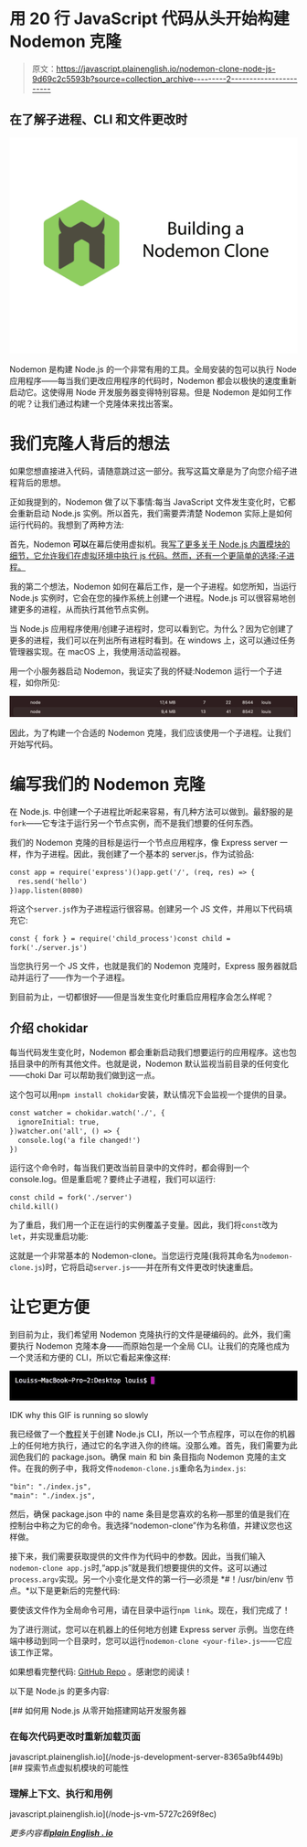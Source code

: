 # 用 20 行 JavaScript 代码从头开始构建 Nodemon 克隆

> 原文：<https://javascript.plainenglish.io/nodemon-clone-node-js-9d69c2c5593b?source=collection_archive---------2----------------------->

## 在了解子进程、CLI 和文件更改时

![](img/ca603c59ddb4230829b8d3d643231a07.png)

Nodemon 是构建 Node.js 的一个非常有用的工具。全局安装的包可以执行 Node 应用程序——每当我们更改应用程序的代码时，Nodemon 都会以极快的速度重新启动它。这使得用 Node 开发服务器变得特别容易。但是 Nodemon 是如何工作的呢？让我们通过构建一个克隆体来找出答案。

# 我们克隆人背后的想法

如果您想直接进入代码，请随意跳过这一部分。我写这篇文章是为了向您介绍子进程背后的思想。

正如我提到的，Nodemon 做了以下事情:每当 JavaScript 文件发生变化时，它都会重新启动 Node.js 实例。所以首先，我们需要弄清楚 Nodemon 实际上是如何运行代码的。我想到了两种方法:

首先，Nodemon **可以**在幕后使用虚拟机。我[写了更多关于 Node.js 内置模块的细节，它允许我们在虚拟环境中执行 js 代码。然而，还有一个更简单的选择:子进程。](/node-js-vm-5727c269f8ec)

我的第二个想法，Nodemon 如何在幕后工作，是一个子进程。如您所知，当运行 Node.js 实例时，它会在您的操作系统上创建一个进程。Node.js 可以很容易地创建更多的进程，从而执行其他节点实例。

当 Node.js 应用程序使用/创建子进程时，您可以看到它。为什么？因为它创建了更多的进程，我们可以在列出所有进程时看到。在 windows 上，这可以通过任务管理器实现。在 macOS 上，我使用活动监视器。

用一个小服务器启动 Nodemon，我证实了我的怀疑:Nodemon 运行一个子进程，如你所见:

![](img/2157d15c046be5dd2c4f8b1c48519027.png)

因此，为了构建一个合适的 Nodemon 克隆，我们应该使用一个子进程。让我们开始写代码。

# 编写我们的 Nodemon 克隆

在 Node.js.
中创建一个子进程比听起来容易，有几种方法可以做到。最舒服的是`fork`——它专注于运行另一个节点实例，而不是我们想要的任何东西。

我们的 Nodemon 克隆的目标是运行一个节点应用程序，像 Express server 一样，作为子进程。因此，我创建了一个基本的 server.js，作为试验品:

```
const app = require('express')()app.get('/', (req, res) => {
  res.send('hello')
})app.listen(8080)
```

将这个`server.js`作为子进程运行很容易。创建另一个 JS 文件，并用以下代码填充它:

```
const { fork } = require('child_process')const child = fork('./server.js')
```

当您执行另一个 JS 文件，也就是我们的 Nodemon 克隆时，Express 服务器就启动并运行了——作为一个子进程。

到目前为止，一切都很好——但是当发生变化时重启应用程序会怎么样呢？

## 介绍 chokidar

每当代码发生变化时，Nodemon 都会重新启动我们想要运行的应用程序。这也包括目录中的所有其他文件。也就是说，Nodemon 默认监视当前目录的任何变化——choki Dar 可以帮助我们做到这一点。

这个包可以用`npm install chokidar`安装，默认情况下会监视一个提供的目录。

```
const watcher = chokidar.watch('./', {
  ignoreInitial: true,
})watcher.on('all', () => {
  console.log('a file changed!')
})
```

运行这个命令时，每当我们更改当前目录中的文件时，都会得到一个 console.log。但是重启呢？要终止子进程，我们可以运行:

```
const child = fork('./server')
child.kill()
```

为了重启，我们用一个正在运行的实例覆盖子变量。因此，我们将`const`改为`let`，并实现重启功能:

这就是一个非常基本的 Nodemon-clone。当您运行克隆(我将其命名为`nodemon-clone.js`)时，它将启动`server.js`——并在所有文件更改时快速重启。

# 让它更方便

到目前为止，我们希望用 Nodemon 克隆执行的文件是硬编码的。此外，我们需要执行 Nodemon 克隆本身——而原始包是一个全局 CLI。让我们的克隆也成为一个灵活和方便的 CLI，所以它看起来像这样:

![](img/4fc1cd826ba57244037d9ac4fb4dc002.png)

IDK why this GIF is running so slowly

我已经做了一个[教程](/node-js-cli-cef1e080b8a9)关于创建 Node.js CLI，所以一个节点程序，可以在你的机器上的任何地方执行，通过它的名字进入你的终端。没那么难。首先，我们需要为此润色我们的 package.json。确保 main 和 bin 条目指向 Nodemon 克隆的主文件。在我的例子中，我将文件`nodemon-clone.js`重命名为`index.js`:

```
"bin": "./index.js",
"main": "./index.js",
```

然后，确保 package.json 中的 name 条目是您喜欢的名称—那里的值是我们在控制台中称之为它的命令。我选择“nodemon-clone”作为名称值，并建议您也这样做。

接下来，我们需要获取提供的文件作为代码中的参数。因此，当我们输入`nodemon-clone app.js`时,“app.js”就是我们想要提供的文件。这可以通过`process.argv`实现。另一个小变化是文件的第一行—必须是 *#！/usr/bin/env 节点。*以下是更新后的完整代码:

要使该文件作为全局命令可用，请在目录中运行`npm link`。现在，我们完成了！

为了进行测试，您可以在机器上的任何地方创建 Express server 示例。当您在终端中移动到同一个目录时，您可以运行`nodemon-clone <your-file>.js`——它应该工作正常。

如果想看完整代码: [GitHub Repo](https://github.com/LouisPetrik/nodemon-clone) 。感谢您的阅读！

以下是 Node.js 的更多内容:

[](/node-js-development-server-8365a9bf449b) [## 如何用 Node.js 从零开始搭建网站开发服务器

### 在每次代码更改时重新加载页面

javascript.plainenglish.io](/node-js-development-server-8365a9bf449b) [](/node-js-vm-5727c269f8ec) [## 探索节点虚拟机模块的可能性

### 理解上下文、执行和用例

javascript.plainenglish.io](/node-js-vm-5727c269f8ec) 

*更多内容看*[***plain English . io***](http://plainenglish.io/)
